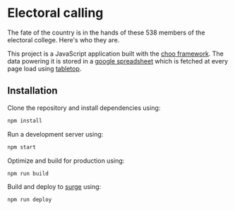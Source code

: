 # Electoral calling
The fate of the country is in the hands of these 538 members of the
electoral college. Here's who they are.

This project is a JavaScript application built with the
[choo framework](https://github.com/yoshuawuyts/choo). The data
powering it is stored in a [google spreadsheet](https://docs.google.com/spreadsheets/d/1CHvGdLNmk4ltaX2E_2uDEVSomS5IUVhVDp5RvTu7FbQ/edit?usp=sharing)
which is fetched at every page load using [tabletop](https://github.com/jsoma/tabletop).

## Installation
Clone the repository and install dependencies using:
```bash
npm install
```

Run a development server using:
```bash
npm start
```

Optimize and build for production using:
```bash
npm run build
```

Build and deploy to [surge](http://surge.sh) using:
```bash
npm run deploy
```
